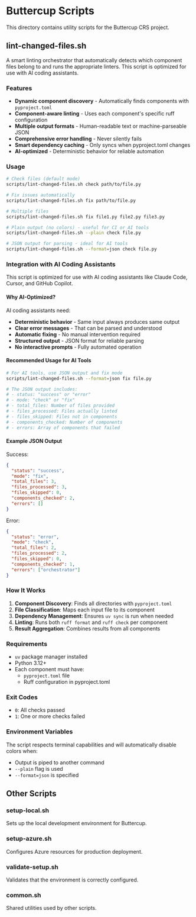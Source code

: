 # Buttercup Scripts

This directory contains utility scripts for the Buttercup CRS project.

## lint-changed-files.sh

A smart linting orchestrator that automatically detects which component files belong to and runs the appropriate linters. This script is optimized for use with AI coding assistants.

### Features

- **Dynamic component discovery** - Automatically finds components with `pyproject.toml`
- **Component-aware linting** - Uses each component's specific ruff configuration
- **Multiple output formats** - Human-readable text or machine-parseable JSON
- **Comprehensive error handling** - Never silently fails
- **Smart dependency caching** - Only syncs when pyproject.toml changes
- **AI-optimized** - Deterministic behavior for reliable automation

### Usage

```bash
# Check files (default mode)
scripts/lint-changed-files.sh check path/to/file.py

# Fix issues automatically
scripts/lint-changed-files.sh fix path/to/file.py

# Multiple files
scripts/lint-changed-files.sh fix file1.py file2.py file3.py

# Plain output (no colors) - useful for CI or AI tools
scripts/lint-changed-files.sh --plain check file.py

# JSON output for parsing - ideal for AI tools
scripts/lint-changed-files.sh --format=json check file.py
```

### Integration with AI Coding Assistants

This script is optimized for use with AI coding assistants like Claude Code, Cursor, and GitHub Copilot.

#### Why AI-Optimized?

AI coding assistants need:
- **Deterministic behavior** - Same input always produces same output
- **Clear error messages** - That can be parsed and understood
- **Automatic fixing** - No manual intervention required
- **Structured output** - JSON format for reliable parsing
- **No interactive prompts** - Fully automated operation

#### Recommended Usage for AI Tools

```bash
# For AI tools, use JSON output and fix mode
scripts/lint-changed-files.sh --format=json fix file.py

# The JSON output includes:
# - status: "success" or "error"
# - mode: "check" or "fix"
# - total_files: Number of files provided
# - files_processed: Files actually linted
# - files_skipped: Files not in components
# - components_checked: Number of components
# - errors: Array of components that failed
```

#### Example JSON Output

Success:
```json
{
  "status": "success",
  "mode": "fix",
  "total_files": 3,
  "files_processed": 3,
  "files_skipped": 0,
  "components_checked": 2,
  "errors": []
}
```

Error:
```json
{
  "status": "error",
  "mode": "check",
  "total_files": 2,
  "files_processed": 2,
  "files_skipped": 0,
  "components_checked": 1,
  "errors": ["orchestrator"]
}
```

### How It Works

1. **Component Discovery**: Finds all directories with `pyproject.toml`
2. **File Classification**: Maps each input file to its component
3. **Dependency Management**: Ensures `uv sync` is run when needed
4. **Linting**: Runs both `ruff format` and `ruff check` per component
5. **Result Aggregation**: Combines results from all components

### Requirements

- `uv` package manager installed
- Python 3.12+ 
- Each component must have:
  - `pyproject.toml` file
  - Ruff configuration in pyproject.toml

### Exit Codes

- `0`: All checks passed
- `1`: One or more checks failed

### Environment Variables

The script respects terminal capabilities and will automatically disable colors when:
- Output is piped to another command
- `--plain` flag is used
- `--format=json` is specified

## Other Scripts

### setup-local.sh
Sets up the local development environment for Buttercup.

### setup-azure.sh
Configures Azure resources for production deployment.

### validate-setup.sh
Validates that the environment is correctly configured.

### common.sh
Shared utilities used by other scripts.